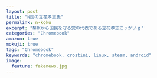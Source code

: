 ```yaml
---
layout: post
title: "N国の立花孝志氏"
permalink: n-koku
excerpt: "NHKから国民を守る党の代表である立花孝志こっかいｇ"
categories: "Chromebook"
amazon: true
mokuji: true
tags: "Chromebook"
keywords: "chromebook, crostini, linux, steam, android"
image:
  feature: fakenews.jpg
---
```

<!--stackedit_data:
eyJoaXN0b3J5IjpbNzY1MzQ4NTc5LC0xMDQzMTM1NDU2XX0=
-->